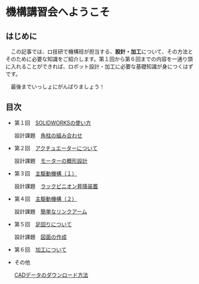 # 機構講習会へようこそ
## はじめに
　この記事では、ロ技研で機構班が担当する、**設計・加工**について、その方法とそのために必要な知識をご紹介します。第１回から第６回までの内容を一通り頭に入れることができれば、ロボット設計・加工に必要な基礎知識が身につくはずです。

　最後までいっしょにがんばりましょう！


## 目次
- 第１回　[SOLIDWORKSの使い方]()

    設計課題　[角柱の組み合わせ](exercise_1.md)

- 第２回　[アクチュエーターについて]()

    設計課題　[モーターの概形設計](exercise_2.md)

- 第３回　[主駆動機構（１）](main-mecha_1.md)

    設計課題　[ラックピニオン昇降装置]()

- 第４回　[主駆動機構（２）]()

    設計課題　[簡単なリンクアーム]()

- 第５回　[足回りについて]()

    設計課題　[図面の作成]()

- 第６回　[加工について]()

- その他

    [CADデータのダウンロード方法](download_cad.md)